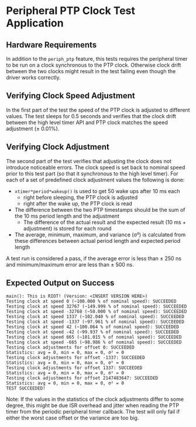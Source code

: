 Peripheral PTP Clock Test Application
=====================================

Hardware Requirements
---------------------

In addition to the `periph_ptp` feature, this tests requires the peripheral
timer to be run on a clock synchronous to the PTP clock. Otherwise clock
drift between the two clocks might result in the test failing even though the
driver works correctly.

Verifying Clock Speed Adjustment
--------------------------------

In the first part of the test the speed of the PTP clock is adjusted to
different values. The test sleeps for 0.5 seconds and verifies that the clock
drift between the high level timer API and PTP clock matches the speed
adjustment (± 0.01%).

Verifying Clock Adjustment
--------------------------

The second part of the test verifies that adjusting the clock does not
introduce noticeable errors. The clock speed is set back to nominal speed
prior to this test part (so that it synchronous to the high level timer). For
each of a set of predefined clock adjustment values the following is done:

- `xtimer*period*wakeup()` is used to get 50 wake ups after 10 ms each
    - right before sleeping, the PTP clock is adjusted
    - right after the wake up, the PTP clock is read
- The difference between the two PTP timestamps should be the sum of the
  10 ms period length and the adjustment
    - The difference of the actual result and the expected result
      (10 ms + adjustment) is stored for each round
- The average, minimum, maximum, and variance (σ²) is calculated from these
  differences between actual period length and expected period length

A test run is considered a pass, if the average error is less than ± 250 ns
and minimum/maximum error are less than ± 500 ns.

Expected Output on Success
--------------------------

    main(): This is RIOT! (Version: <INSERT VERSION HERE>)
    Testing clock at speed 0 (~100.000 % of nominal speed): SUCCEEDED
    Testing clock at speed 32767 (~149.999 % of nominal speed): SUCCEEDED
    Testing clock at speed -32768 (~50.000 % of nominal speed): SUCCEEDED
    Testing clock at speed 1337 (~102.040 % of nominal speed): SUCCEEDED
    Testing clock at speed -1337 (~97.961 % of nominal speed): SUCCEEDED
    Testing clock at speed 42 (~100.064 % of nominal speed): SUCCEEDED
    Testing clock at speed -42 (~99.937 % of nominal speed): SUCCEEDED
    Testing clock at speed 665 (~101.015 % of nominal speed): SUCCEEDED
    Testing clock at speed -665 (~98.986 % of nominal speed): SUCCEEDED
    Testing clock adjustments for offset 0: SUCCEEDED
    Statistics: avg = 0, min = 0, max = 0, σ² = 0
    Testing clock adjustments for offset -1337: SUCCEEDED
    Statistics: avg = 0, min = 0, max = 0, σ² = 0
    Testing clock adjustments for offset 1337: SUCCEEDED
    Statistics: avg = 0, min = 0, max = 0, σ² = 0
    Testing clock adjustments for offset 2147483647: SUCCEEDED
    Statistics: avg = 0, min = 0, max = 0, σ² = 0
    TEST SUCCEEDED!

Note: If the values in the statistics of the clock adjustments differ to some
      degree, this might be due ISR overhead and jitter when reading the
      PTP timer from the periodic peripheral timer callback. The test will only
      fail if either the worst case offset or the variance are too big.
